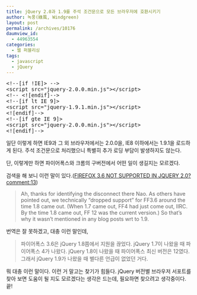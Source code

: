 ```yaml
---
title: jQuery 2.0과 1.9를 주석 조건문으로 모든 브라우저에 호환시키기
author: 녹풍(綠風, Windgreen)
layout: post
permalink: /archives/10176
daumview_id:
  - 44963554
categories:
  - 웹 퍼블리싱
tags:
  - javascript
  - jQuery
---
```

<pre>&lt;!--[if !IE]&gt; --&gt;
&lt;script src="jquery-2.0.0.min.js"&gt;&lt;/script&gt;
&lt;!-- &lt;![endif]--&gt;
&lt;!--[if lt IE 9]&gt;
&lt;script src="jquery-1.9.1.min.js"&gt;&lt;/script&gt;
&lt;![endif]--&gt;
&lt;!--[if gte IE 9]&gt;
&lt;script src="jquery-2.0.0.min.js"&gt;&lt;/script&gt;
&lt;![endif]--&gt;</pre>

일단 이렇게 하면 IE9과 그 외 브라우저에서는 2.0.0을, IE8 이하에서는 1.9.1을 로드하게 된다. 주석 조건문으로 처리했으니 특별히 추가 로딩 부담이 발생하지도 않는다.

단, 이렇게만 하면 파이어폭스와 크롬의 구버전에서 어떤 일이 생길지는 모르겠다.

검색을 해 보니 이런 말이 있다.([FIREFOX 3.6 NOT SUPPORTED IN JQUERY 2.0? comment:13][1])

> Ah, thanks for identifying the disconnect there Nao. As others have pointed out, we technically &#8220;dropped support&#8221; for FF3.6 around the time 1.8 came out. (When 1.7 came out, FF4 had just come out, IIRC. By the time 1.8 came out, FF 12 was the current version.) So that&#8217;s why it wasn&#8217;t mentioned in any blog posts wrt to 1.9.

번역은 잘 못하겠고, 대충 이런 말인데,

> 파이어폭스 3.6은 jQuery 1.8쯤에서 지원을 끊었다. jQuery 1.7이 나왔을 때 파이어폭스 4가 나왔다. jQuery 1.8이 나왔을 때 파이어폭스 최신 버전은 12였다. 그래서 jQuery 1.9가 나왔을 때 별다른 언급이 없었던 거다.

뭐 대충 이런 말이다. 이런 거 말고는 찾기가 힘들다. jQuery 버전별 브라우저 서포트를 찾아 보면 도움이 될 지도 모르겠다는 생각은 드는데, 필요하면 찾으려고 생각중이다. 끝!

 [1]: http://bugs.jquery.com/ticket/13404#comment:13